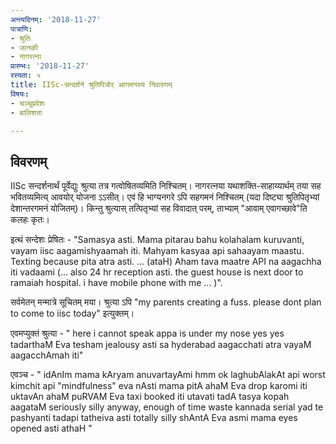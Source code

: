 ```yaml
---
अन्त्यदिनम्: '2018-11-27'
पात्राणि:
- श्रुतिः
- जानकी
- नागरत्ना
प्रारम्भः: '2018-11-27'
रस्यता: ५
title: IISc-सन्दर्शने श्रुतिपित्रोर् आगमनस्य निवारणम्
विषयः:
- चञ्चूप्रवेशः
- बालिशता

---
```


## विवरणम्
IISc सन्दर्शनार्थं पूर्वेद्युः श्रुत्या तत्र गत्वोषितव्यमिति निश्चितम्। नागरत्नया यथाशक्ति-साहाय्यार्थम् तया सह भवितव्यमित्य् आवयोर् योजना ऽऽसीत्। एवं हि भाग्यनगरे ऽपि सहगमनं निश्चितम् (यदा दिष्ट्या श्रुतिपितृभ्यां‌ देशान्तरगमनं योजितम्)। किन्तु श्रुत्यास् तत्पितृभ्यां सह विवादात् परम्, ताभ्याम् "आवाम् एवागच्छावे"ति कलहः कृतः।

इत्थं सन्देशः प्रेषितः -
"Samasya asti. Mama pitarau bahu kolahalam kuruvanti, vayam iisc aagamishyaamah iti. Mahyam kasyaa api sahaayam maastu. Texting because pita atra asti. … (ataH) Aham tava maatre API na aagachha iti vadaami (... also 24 hr reception asti. the guest house is next door to ramaiah hospital. i have mobile phone with me ... )".

सर्वमेतन् मन्मात्रे सूचितम् मया। श्रुत्या ऽपि "my parents creating a fuss. please dont plan to come to iisc today" इत्युक्तम्।

एवमप्युक्तं श्रुत्या - "
here i cannot speak
appa is under my nose
yes yes
tadarthaM Eva tesham jealousy asti
sa hyderabad aagacchati
atra vayaM aagacchAmah iti"

एवञ्च - 
"
idAnIm mama kAryam anuvartayAmi
hmm ok
laghubAlakAt api worst
kimchit api "mindfulness" eva nAsti
mama pitA ahaM Eva drop karomi iti uktavAn
ahaM puRVAM Eva taxi booked iti utavati
tadA tasya kopah aagataM
seriously silly
anyway, enough of time waste
kannada serial yad te pashyanti tadapi tatheiva asti
totally silly
shAntA Eva asmi
mama eyes opened asti athaH
" 


